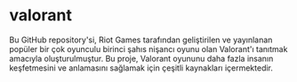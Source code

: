# valorant
Bu GitHub repository'si, Riot Games tarafından geliştirilen ve yayınlanan popüler bir çok oyunculu birinci şahıs nişancı oyunu olan Valorant'ı tanıtmak amacıyla oluşturulmuştur. Bu proje, Valorant oyununu daha fazla insanın keşfetmesini ve anlamasını sağlamak için çeşitli kaynakları içermektedir.
